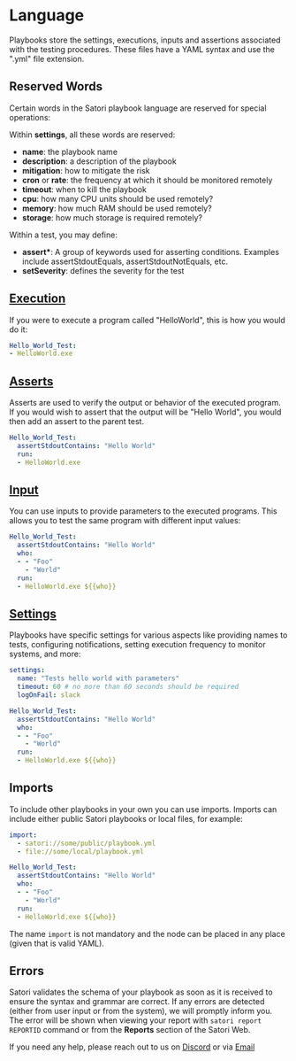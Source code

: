 # Language

Playbooks store the settings, executions, inputs and assertions associated with the testing procedures. These files have a YAML syntax and use the ".yml" file extension.

## Reserved Words

Certain words in the Satori playbook language are reserved for special operations:

Within **settings**, all these words are reserved:
- **name**: the playbook name
- **description**: a description of the playbook
- **mitigation**: how to mitigate the risk
- **cron** or **rate**: the frequency at which it should be monitored remotely
- **timeout**: when to kill the playbook
- **cpu**: how many CPU units should be used remotely?
- **memory**: how much RAM should be used remotely?
- **storage**: how much storage is required remotely?

Within a test, you may define:
- **assert\***: A group of keywords used for asserting conditions. Examples include assertStdoutEquals, assertStdoutNotEquals, etc.
- **setSeverity**: defines the severity for the test

## [Execution](execution.md)

If you were to execute a program called "HelloWorld", this is how you would do it:

```yml
Hello_World_Test:
- HelloWorld.exe
```

## [Asserts](asserts.md)

Asserts are used to verify the output or behavior of the executed program. If you would wish to assert that the output will be "Hello World", you would then add an assert to the parent test.

```yml
Hello_World_Test:
  assertStdoutContains: "Hello World"
  run:
  - HelloWorld.exe
```

## [Input](inputs.md)

You can use inputs to provide parameters to the executed programs. This allows you to test the same program with different input values:

```yml
Hello_World_Test:
  assertStdoutContains: "Hello World"
  who:
  - - "Foo"
    - "World"
  run:
  - HelloWorld.exe ${{who}}
```

## [Settings](settings.md)

Playbooks have specific settings for various aspects like providing names to tests, configuring notifications, setting execution frequency to monitor systems, and more:

```yml
settings:
  name: "Tests hello world with parameters"
  timeout: 60 # no more than 60 seconds should be required
  logOnFail: slack

Hello_World_Test:
  assertStdoutContains: "Hello World"
  who:
  - - "Foo"
    - "World"
  run:
  - HelloWorld.exe ${{who}}
```

## Imports

To include other playbooks in your own you can use imports. Imports can include either public Satori playbooks or local files, for example:

```yml
import:
  - satori://some/public/playbook.yml
  - file://some/local/playbook.yml

Hello_World_Test:
  assertStdoutContains: "Hello World"
  who:
  - - "Foo"
    - "World"
  run:
  - HelloWorld.exe ${{who}}
```

The name `import` is not mandatory and the node can be placed in any place (given that is valid YAML).

## Errors

Satori validates the schema of your playbook as soon as it is received to ensure the syntax and grammar are correct. If any errors are detected (either from user input or from the system), we will promptly inform you. The error will be shown when viewing your report with `satori report REPORTID` command or from the **Reports** section of the Satori Web.

If you need any help, please reach out to us on [Discord](https://discord.gg/F6Uzz7fc2s) or via [Email](mailto:support@satori-ci.com)
